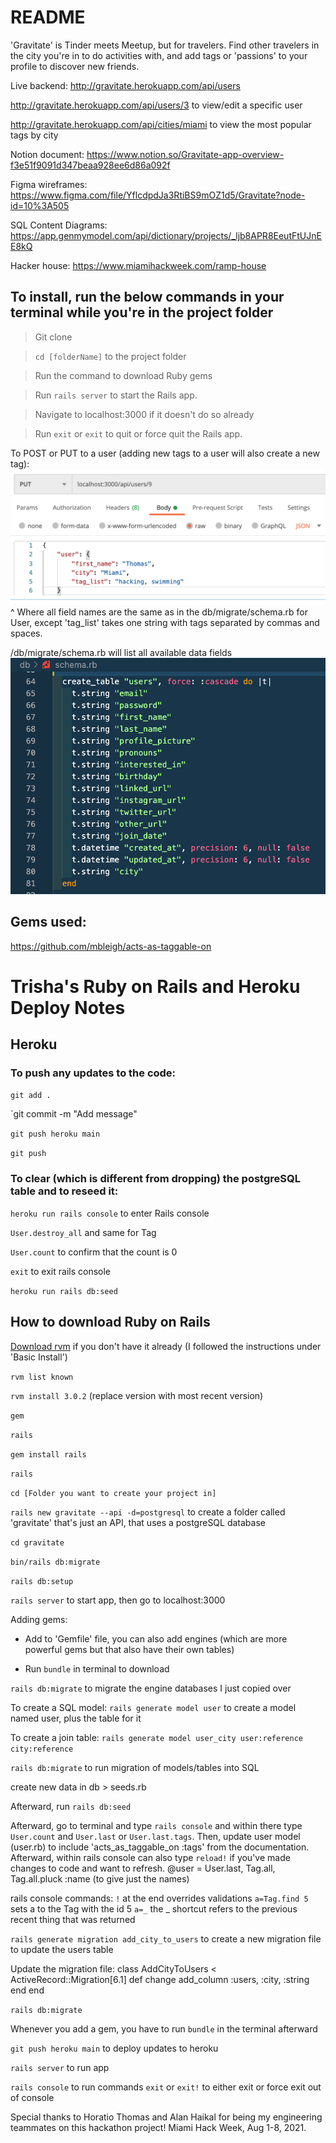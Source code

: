 # README

'Gravitate' is Tinder meets Meetup, but for travelers. Find other travelers in the city you're in to do activities with, and add tags or 'passions' to your profile to discover new friends. 


Live backend: 
http://gravitate.herokuapp.com/api/users


http://gravitate.herokuapp.com/api/users/3 to view/edit a specific user


http://gravitate.herokuapp.com/api/cities/miami to view the most popular tags by city


Notion document: https://www.notion.so/Gravitate-app-overview-f3e51f9091d347beaa928ee6d86a092f

Figma wireframes: https://www.figma.com/file/YflcdpdJa3RtiBS9mOZ1d5/Gravitate?node-id=10%3A505


SQL Content Diagrams: https://app.genmymodel.com/api/dictionary/projects/_ljb8APR8EeutFtUJnEE8kQ


Hacker house: https://www.miamihackweek.com/ramp-house

## To install, run the below commands in your terminal while you're in the project folder

> Git clone

> `cd [folderName]` to the project folder 

> Run the command to download Ruby gems

> Run `rails server` to start the Rails app.

> Navigate to localhost:3000 if it doesn't do so already

> Run `exit` or `exit` to quit or force quit the Rails app.


To POST or PUT to a user (adding new tags to a user will also create a new tag):
![Endpoints for editing user](/screenshots/edit_user.png)
^ Where all field names are the same as in the db/migrate/schema.rb for User, except 'tag_list' takes one string with tags separated by commas and spaces.


/db/migrate/schema.rb will list all available data fields
![User schema with names of available fields](/screenshots/user_schema.png)


## Gems used:
https://github.com/mbleigh/acts-as-taggable-on





# Trisha's Ruby on Rails and Heroku Deploy Notes


## Heroku


### To push any updates to the code: 


`git add .`


`git commit -m "Add message"


`git push heroku main`


`git push`


### To clear (which is different from dropping) the postgreSQL table and to reseed it:


`heroku run rails console` to enter Rails console 


`User.destroy_all` and same for Tag


`User.count` to confirm that the count is 0


`exit` to exit rails console


`heroku run rails db:seed`


## How to download Ruby on Rails

[Download rvm](https://rvm.io/rvm/install) if you don't have it already (I followed the instructions under 'Basic Install')

`rvm list known`


`rvm install 3.0.2` (replace version with most recent version)


`gem`


`rails`


`gem install rails`


`rails`


`cd [Folder you want to create your project in]`


`rails new gravitate --api -d=postgresql` to create a folder called 'gravitate' that's just an API, that uses a postgreSQL database


`cd gravitate`


`bin/rails db:migrate`


`rails db:setup`


`rails server` to start app, then go to localhost:3000


Adding gems:


- Add to 'Gemfile' file, you can also add engines (which are more powerful gems but that also have their own tables)


- Run `bundle` in terminal to download 


`rails db:migrate` to migrate the engine databases I just copied over



To create a SQL model:
`rails generate model user` to create a model named user, plus the table for it


To create a join table:
`rails generate model user_city user:reference city:reference`



`rails db:migrate` to run migration of models/tables into SQL


create new data in db > seeds.rb


Afterward, run `rails db:seed`


Afterward, go to terminal and type `rails console` and within there type `User.count` and `User.last` or `User.last.tags`. Then, update user model (user.rb) to include 'acts_as_taggable_on :tags' from the documentation. Afterward, within rails console can also type `reload!` if you've made changes to code and want to refresh. @user = User.last, Tag.all, Tag.all.pluck :name (to give just the names)


rails console commands:
`!` at the end overrides validations
`a=Tag.find 5` sets a to the Tag with the id 5
`a=_` the _ shortcut refers to the previous recent thing that was returned




`rails generate migration add_city_to_users` to create a new migration file to update the users table 

Update the migration file:
class AddCityToUsers < ActiveRecord::Migration[6.1]
  def change
    add_column :users, :city, :string
  end
end




`rails db:migrate`



Whenever you add a gem, you have to run `bundle` in the terminal afterward 



`git push heroku main` to deploy updates to heroku 



<!-- `rails db:drop`
`rails db:create`
`rails db:migrate`
`rails db:seed` -->





`rails server` to run app


`rails console` to run commands
`exit` or `exit!` to either exit or force exit out of console




Special thanks to Horatio Thomas and Alan Haikal for being my engineering teammates on this hackathon project! Miami Hack Week, Aug 1-8, 2021.